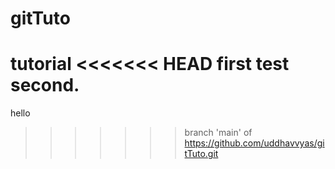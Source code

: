 # gitTuto
tutorial
<<<<<<< HEAD
first test
second.
=======
hello
>>>>>>> branch 'main' of https://github.com/uddhavvyas/gitTuto.git

